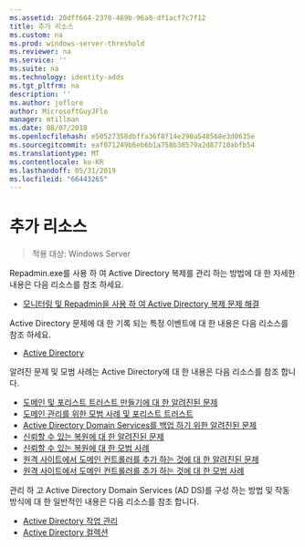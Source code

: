 ```yaml
---
ms.assetid: 20dff664-2370-469b-96a8-df1acf7c7f12
title: 추가 리소스
ms.custom: na
ms.prod: windows-server-threshold
ms.reviewer: na
ms.service: ''
ms.suite: na
ms.technology: identity-adds
ms.tgt_pltfrm: na
description: ''
ms.author: joflore
author: MicrosoftGuyJFlo
manager: mtillman
ms.date: 08/07/2018
ms.openlocfilehash: e50527358dbffa36f8f14e290a548568e3d0635e
ms.sourcegitcommit: eaf071249b6eb6b1a758b38579a2d87710abfb54
ms.translationtype: MT
ms.contentlocale: ko-KR
ms.lasthandoff: 05/31/2019
ms.locfileid: "66443265"
---
```

# <a name="additional-resources"></a>추가 리소스

>적용 대상: Windows Server

Repadmin.exe를 사용 하 여 Active Directory 복제를 관리 하는 방법에 대 한 자세한 내용은 다음 리소스를 참조 하세요. 

- [모니터링 및 Repadmin을 사용 하 여 Active Directory 복제 문제 해결](https://go.microsoft.com/fwlink/?LinkId=122830)

Active Directory 문제에 대 한 기록 되는 특정 이벤트에 대 한 내용은 다음 리소스를 참조 하세요.

- [Active Directory](https://go.microsoft.com/fwlink/?LinkId=122877)

알려진 문제 및 모범 사례는 Active Directory에 대 한 내용은 다음 리소스를 참조 합니다.

- [도메인 및 포리스트 트러스트 만들기에 대 한 알려진된 문제](https://go.microsoft.com/fwlink/?LinkId=128784)
- [도메인 관리를 위한 모범 사례 및 포리스트 트러스트](https://go.microsoft.com/fwlink/?LinkId=128785)
- [Active Directory Domain Services를 백업 하기 위한 알려진된 문제](https://go.microsoft.com/fwlink/?LinkId=128793)
- [신뢰할 수 있는 복원에 대 한 알려진된 문제](https://go.microsoft.com/fwlink/?LinkId=128788)
- [신뢰할 수 있는 복원에 대 한 모범 사례](https://go.microsoft.com/fwlink/?LinkId=128791) 
- [원격 사이트에서 도메인 컨트롤러를 추가 하는 것에 대 한 알려진된 문제](https://go.microsoft.com/fwlink/?LinkId=128794)
- [원격 사이트에서 도메인 컨트롤러를 추가 하는 것에 대 한 모범 사례](https://go.microsoft.com/fwlink/?LinkId=128796)

관리 하 고 Active Directory Domain Services (AD DS)를 구성 하는 방법 및 작동 방식에 대 한 일반적인 내용은 다음 리소스를 참조 합니다.

- [Active Directory 작업 관리](https://go.microsoft.com/fwlink/?LinkId=128798)
- [Active Directory 컬렉션](https://go.microsoft.com/fwlink/?LinkId=34157)